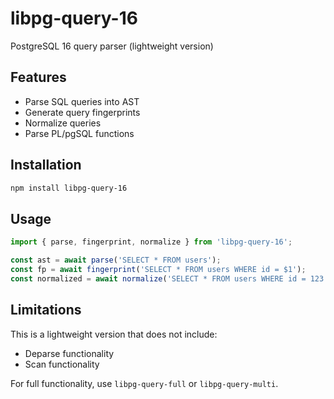 # libpg-query-16

PostgreSQL 16 query parser (lightweight version)

## Features

- Parse SQL queries into AST
- Generate query fingerprints
- Normalize queries
- Parse PL/pgSQL functions

## Installation

```bash
npm install libpg-query-16
```

## Usage

```javascript
import { parse, fingerprint, normalize } from 'libpg-query-16';

const ast = await parse('SELECT * FROM users');
const fp = await fingerprint('SELECT * FROM users WHERE id = $1');
const normalized = await normalize('SELECT * FROM users WHERE id = 123');
```

## Limitations

This is a lightweight version that does not include:
- Deparse functionality
- Scan functionality

For full functionality, use `libpg-query-full` or `libpg-query-multi`.
